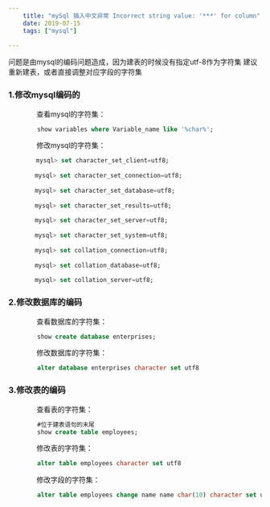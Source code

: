 ```yaml
---
    title: "mySql 插入中文异常 Incorrect string value: '***' for column"
    date: 2019-07-15 
    tags: ["mysql"]
    
---
```


问题是由mysql的编码问题造成，因为建表的时候没有指定utf-8作为字符集
建议重新建表，或者直接调整对应字段的字符集

### 1.修改mysql编码的

　　　　查看mysql的字符集：
```sql
        show variables where Variable_name like '%char%';
```

　　　　修改mysql的字符集：　　　

```sql
    　  mysql> set character_set_client=utf8;
    
    　　mysql> set character_set_connection=utf8;
    
    　　mysql> set character_set_database=utf8;
    
    　　mysql> set character_set_results=utf8;
    
    　　mysql> set character_set_server=utf8;
    
    　　mysql> set character_set_system=utf8;
    
    　　mysql> set collation_connection=utf8;
    
    　　mysql> set collation_database=utf8;
    
    　　mysql> set collation_server=utf8;
```

### 2.修改数据库的编码

　　　　查看数据库的字符集：
```sql
        show create database enterprises;
```

　　　　修改数据库的字符集：
```sql
        alter database enterprises character set utf8
```

### 3.修改表的编码

　　　　查看表的字符集：
```sql
        #位于建表语句的末尾
        show create table employees;
```

　　　　修改表的字符集：
```sql
        alter table employees character set utf8
```

　　　　修改字段的字符集：
```sql
        alter table employees change name name char(10) character set utf-8;
```